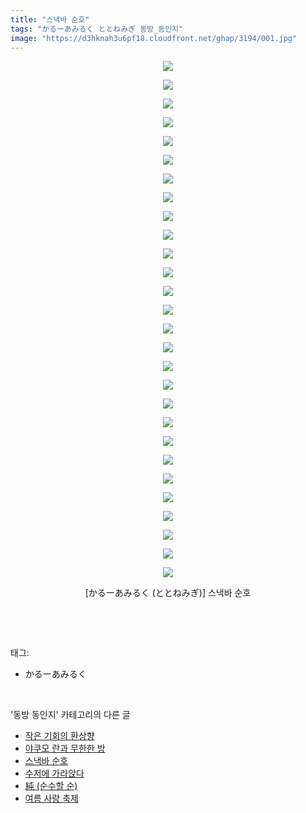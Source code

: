 ```yaml
---
title: "스낵바 순호"
tags: "かるーあみるく ととねみぎ 동방_동인지"
image: "https://d3hknah3u6pf18.cloudfront.net/ghap/3194/001.jpg"
---
```

<div class="article">
<p style="text-align: center; clear: none; float: none;"><img src="{{ site.imgserver4 }}/ghap/3194/001.jpg"/></p>
<p style="text-align: center; clear: none; float: none;"><img src="{{ site.imgserver4 }}/ghap/3194/002.jpg"/></p>
<p style="text-align: center; clear: none; float: none;"><img src="{{ site.imgserver4 }}/ghap/3194/003.jpg"/></p>
<p style="text-align: center; clear: none; float: none;"><img src="{{ site.imgserver4 }}/ghap/3194/004.jpg"/></p>
<p style="text-align: center; clear: none; float: none;"><img src="{{ site.imgserver4 }}/ghap/3194/005.jpg"/></p>
<p style="text-align: center; clear: none; float: none;"><img src="{{ site.imgserver4 }}/ghap/3194/006.jpg"/></p>
<p style="text-align: center; clear: none; float: none;"><img src="{{ site.imgserver4 }}/ghap/3194/007.jpg"/></p>
<p style="text-align: center; clear: none; float: none;"><img src="{{ site.imgserver4 }}/ghap/3194/008.jpg"/></p>
<p style="text-align: center; clear: none; float: none;"><img src="{{ site.imgserver4 }}/ghap/3194/009.jpg"/></p>
<p style="text-align: center; clear: none; float: none;"><img src="{{ site.imgserver4 }}/ghap/3194/010.jpg"/></p>
<p style="text-align: center; clear: none; float: none;"><img src="{{ site.imgserver4 }}/ghap/3194/011.jpg"/></p>
<p style="text-align: center; clear: none; float: none;"><img src="{{ site.imgserver4 }}/ghap/3194/012.jpg"/></p>
<p style="text-align: center; clear: none; float: none;"><img src="{{ site.imgserver4 }}/ghap/3194/013.jpg"/></p>
<p style="text-align: center; clear: none; float: none;"><img src="{{ site.imgserver4 }}/ghap/3194/014.jpg"/></p>
<p style="text-align: center; clear: none; float: none;"><img src="{{ site.imgserver4 }}/ghap/3194/015.jpg"/></p>
<p style="text-align: center; clear: none; float: none;"><img src="{{ site.imgserver4 }}/ghap/3194/016.jpg"/></p>
<p style="text-align: center; clear: none; float: none;"><img src="{{ site.imgserver4 }}/ghap/3194/017.jpg"/></p>
<p style="text-align: center; clear: none; float: none;"><img src="{{ site.imgserver4 }}/ghap/3194/018.jpg"/></p>
<p style="text-align: center; clear: none; float: none;"><img src="{{ site.imgserver4 }}/ghap/3194/019.jpg"/></p>
<p style="text-align: center; clear: none; float: none;"><img src="{{ site.imgserver4 }}/ghap/3194/020.jpg"/></p>
<p style="text-align: center; clear: none; float: none;"><img src="{{ site.imgserver4 }}/ghap/3194/021.jpg"/></p>
<p style="text-align: center; clear: none; float: none;"><img src="{{ site.imgserver4 }}/ghap/3194/022.jpg"/></p>
<p style="text-align: center; clear: none; float: none;"><img src="{{ site.imgserver4 }}/ghap/3194/023.jpg"/></p>
<p style="text-align: center; clear: none; float: none;"><img src="{{ site.imgserver4 }}/ghap/3194/024.jpg"/></p>
<p style="text-align: center; clear: none; float: none;"><img src="{{ site.imgserver4 }}/ghap/3194/025.jpg"/></p>
<p style="text-align: center; clear: none; float: none;"><img src="{{ site.imgserver4 }}/ghap/3194/026.jpg"/></p>
<p style="text-align: center; clear: none; float: none;"><img src="{{ site.imgserver4 }}/ghap/3194/027.jpg"/></p>
<p style="text-align: center; clear: none; float: none;"><img src="{{ site.imgserver4 }}/ghap/3194/028.jpg"/></p>
<p style="text-align: center; clear: none; float: none;">[かるーあみるく (ととねみぎ)] 스낵바 순호</p>
<p><br/></p>
</div><br/>
<div class="tagTrail">
<p>태그: </p>
<ul>
<li>かるーあみるく</li>
</ul>
</div><br/>
<div class="another">
<p>'동방 동인지' 카테고리의 다른 글</p>
<ul>
<li><a href="/ghap_3196">작은 기회의 환상향</a></li>
<li><a href="/ghap_3195">야쿠모 란과 무한한 방</a></li>
<li><a href="/ghap_3194">스낵바 순호</a></li>
<li><a href="/ghap_3193">수저에 가라앉다</a></li>
<li><a href="/ghap_3192">純 (순수할 순)</a></li>
<li><a href="/ghap_3191">여름 사랑 축제</a></li>
</ul>
</div><br/>
<div class="cb_module cb_fluid">
<div class="cb_wrt cb_profile">
</div><!-- commentList close -->
</div><br/>
